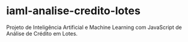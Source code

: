 # iaml-analise-credito-lotes
Projeto de Inteligência Artificial e Machine Learning com JavaScript de Análise de Crédito em Lotes.
